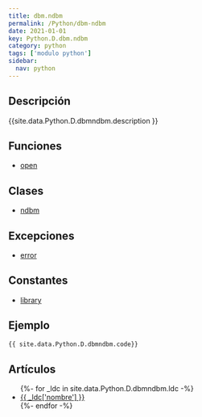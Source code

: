 ```yaml
---
title: dbm.ndbm
permalink: /Python/dbm-ndbm
date: 2021-01-01
key: Python.D.dbm.ndbm
category: python
tags: ['modulo python']
sidebar: 
  nav: python
---
```


## Descripción
{{site.data.Python.D.dbmndbm.description }}

## Funciones
* [open](/Python/dbm-ndbm/open/)

## Clases
* [ndbm](/Python/dbm-ndbm/ndbm/)

## Excepciones
* [error](/Python/dbm-ndbm/error/)

## Constantes
* [library](/Python/dbm-ndbm/library/)

## Ejemplo
~~~python
{{ site.data.Python.D.dbmndbm.code}}
~~~

## Artículos
<ul>
{%- for _ldc in site.data.Python.D.dbmndbm.ldc -%}
   <li>
       <a href="{{_ldc['url'] }}">{{ _ldc['nombre'] }}</a>
   </li>
{%- endfor -%}
</ul>
